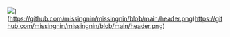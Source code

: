 ![](https://github.com/missingnin/missingnin/header.png)](https://github.com/missingnin/missingnin/blob/main/header.png)https://github.com/missingnin/missingnin/blob/main/header.png)
